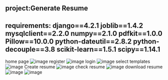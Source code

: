 project:Generate Resume
------
requirements:
django==4.2.1
joblib==1.4.2
mysqlclient==2.2.0
numpy==2.1.0
pdfkit==1.0.0
Pillow==10.0.0
python-dateutil==2.8.2
python-decouple==3.8
scikit-learn==1.5.1
scipy==1.14.1
-------
home page
![image](https://github.com/user-attachments/assets/f9f00960-0174-4cee-8942-9557bb4713d1)
register
![image](https://github.com/user-attachments/assets/68423007-81b8-4c30-ad05-d58545656760)
login
![image](https://github.com/user-attachments/assets/11ef6482-8ca3-4e9d-9435-51f942457b77)
select templates
![image](https://github.com/user-attachments/assets/8104fd0b-23b7-43cf-b1eb-04578adb0e74)
Create resume
![image](https://github.com/user-attachments/assets/546eee17-2b6b-45bb-a963-e24589fbbcff)
check resume
![image](https://github.com/user-attachments/assets/1735a0bf-4c93-40f9-ab4b-50f33a56d296)
download resume
![image](https://github.com/user-attachments/assets/6b8bac25-cb3e-43f4-88dc-c282402c80f9)
![image](https://github.com/user-attachments/assets/67a00ae5-4732-40f9-b059-c462d4b0f3a4)
